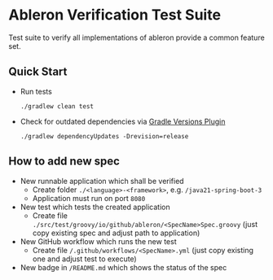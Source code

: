 # Ableron Verification Test Suite

Test suite to verify all implementations of ableron provide a common feature set.

## Quick Start
* Run tests
   ```console
   ./gradlew clean test
   ```
* Check for outdated dependencies via [Gradle Versions Plugin](https://github.com/ben-manes/gradle-versions-plugin)
   ```console
   ./gradlew dependencyUpdates -Drevision=release
   ```

## How to add new spec
* New runnable application which shall be verified
   * Create folder `./<language>-<framework>`, e.g. `/java21-spring-boot-3`
   * Application must run on port `8080`
* New test which tests the created application
   * Create file `./src/test/groovy/io/github/ableron/<SpecName>Spec.groovy` (just copy existing spec and adjust path to application)
* New GitHub workflow which runs the new test
   * Create file `/.github/workflows/<SpecName>.yml` (just copy existing one and adjust test to execute)
* New badge in `/README.md` which shows the status of the spec
